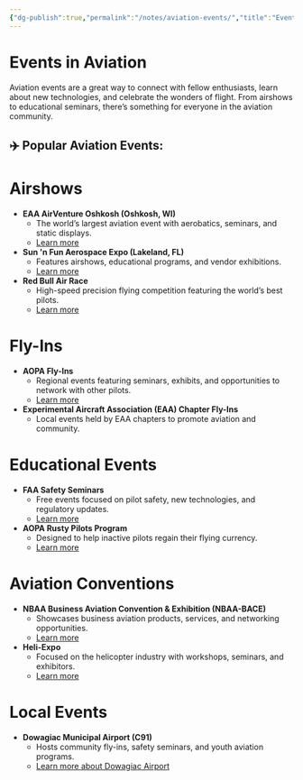 ```yaml
---
{"dg-publish":true,"permalink":"/notes/aviation-events/","title":"Events in Aviation"}
---
```



# Events in Aviation

Aviation events are a great way to connect with fellow enthusiasts, learn about new technologies, and celebrate the wonders of flight. From airshows to educational seminars, there’s something for everyone in the aviation community.
## ✈️ Popular Aviation Events:

# Airshows
- **EAA AirVenture Oshkosh (Oshkosh, WI)**
	- The world’s largest aviation event with aerobatics, seminars, and static displays.
	- [Learn more](https://www.eaa.org/airventure)
- **Sun 'n Fun Aerospace Expo (Lakeland, FL)**
	- Features airshows, educational programs, and vendor exhibitions.
	- [Learn more](https://www.flysnf.org/)
- **Red Bull Air Race**
	- High-speed precision flying competition featuring the world’s best pilots.
	- [Learn more](https://www.redbullairrace.com/)

# Fly-Ins
- **AOPA Fly-Ins**
	- Regional events featuring seminars, exhibits, and opportunities to network with other pilots.
	- [Learn more](https://www.aopa.org/community/events)
- **Experimental Aircraft Association (EAA) Chapter Fly-Ins**
	- Local events held by EAA chapters to promote aviation and community.

# Educational Events
- **FAA Safety Seminars**
	- Free events focused on pilot safety, new technologies, and regulatory updates.
	- [Learn more](https://www.faasafety.gov/)
- **AOPA Rusty Pilots Program**
	- Designed to help inactive pilots regain their flying currency.
	- [Learn more](https://www.aopa.org/training-and-safety/lapsed-pilots/rusty-pilots)

# Aviation Conventions
- **NBAA Business Aviation Convention & Exhibition (NBAA-BACE)**
	- Showcases business aviation products, services, and networking opportunities.
	- [Learn more](https://nbaa.org/)
- **Heli-Expo**
	- Focused on the helicopter industry with workshops, seminars, and exhibitors.
	- [Learn more](https://heliexpo.rotor.org/)

# Local Events
- **Dowagiac Municipal Airport (C91)**
	- Hosts community fly-ins, safety seminars, and youth aviation programs.
	- [Learn more about Dowagiac Airport](https://skyvector.com/airport/C91/Dowagiac-Municipal-Airport)